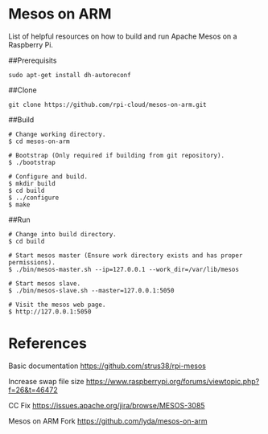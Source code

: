# Mesos on ARM

List of helpful resources on how to build and run Apache Mesos on a Raspberry Pi.

##Prerequisits
```
sudo apt-get install dh-autoreconf 
```

##Clone
```
git clone https://github.com/rpi-cloud/mesos-on-arm.git
```

##Build
```
# Change working directory.
$ cd mesos-on-arm

# Bootstrap (Only required if building from git repository).
$ ./bootstrap

# Configure and build.
$ mkdir build
$ cd build
$ ../configure
$ make
```

##Run
```
# Change into build directory.
$ cd build

# Start mesos master (Ensure work directory exists and has proper permissions).
$ ./bin/mesos-master.sh --ip=127.0.0.1 --work_dir=/var/lib/mesos

# Start mesos slave.
$ ./bin/mesos-slave.sh --master=127.0.0.1:5050

# Visit the mesos web page.
$ http://127.0.0.1:5050
```

# References

Basic documentation
https://github.com/strus38/rpi-mesos

Increase swap file size
https://www.raspberrypi.org/forums/viewtopic.php?f=26&t=46472

CC Fix
https://issues.apache.org/jira/browse/MESOS-3085

Mesos on ARM Fork
https://github.com/lyda/mesos-on-arm
